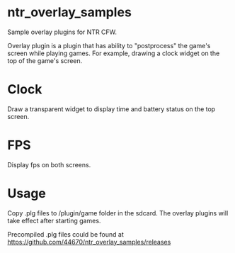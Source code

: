 # ntr_overlay_samples
Sample overlay plugins for NTR CFW. 

Overlay plugin is a plugin that has ability to "postprocess" the game's screen while playing games. For example, drawing a clock widget on the top of the game's screen.


# Clock
Draw a transparent widget to display time and battery status on the top screen.

# FPS

Display fps on both screens.

# Usage
Copy .plg files to /plugin/game folder in the sdcard. The overlay plugins will take effect after starting games.

Precompiled .plg files could be found at https://github.com/44670/ntr_overlay_samples/releases
